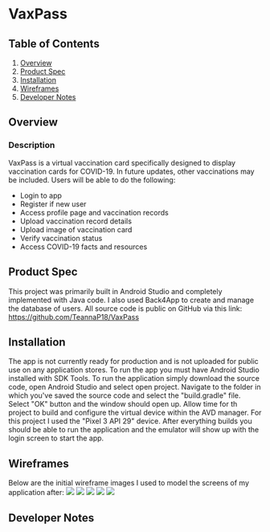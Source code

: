 # VaxPass

## Table of Contents
1. [Overview](#Overview)
2. [Product Spec](#Product-Spec)
3. [Installation](#Installation)
4. [Wireframes](#Wireframes)
5. [Developer Notes](#Developer-Notes)

## Overview
### Description
VaxPass is a virtual vaccination card specifically designed to display vaccination cards for COVID-19. In future updates, other vaccinations may be included. Users will be able to do the following: 
- Login to app
- Register if new user 
- Access profile page and vaccination records 
- Upload vaccination record details 
- Upload image of vaccination card 
- Verify vaccination status 
- Access COVID-19 facts and resources 

## Product Spec
This project was primarily built in Android Studio and completely implemented with Java code. I also used Back4App to create and manage the database of users. 
All source code is public on GitHub via this link: https://github.com/TeannaP18/VaxPass

## Installation
The app is not currently ready for production and is not uploaded for public use on any application stores. To run the app you must have Android Studio installed with SDK Tools. To run the application simply download the source code,
open Android Studio and select open project. Navigate to the folder in which you've saved the source code and select the "build.gradle" file. Select "OK" button and the window should open up. Allow time for th project to build and 
configure the virtual device within the AVD manager. For this project I used the "Pixel 3 API 29" device. After everything builds you should be able to run the application and the emulator will show up with the login screen to start 
the app. 

## Wireframes
Below are the initial wireframe images I used to model the screens of my application after: 
<img src='https://github.com/TeannaP18/VaxPass/blob/master/wireframes/IMG-1005.JPG'>
<img src='https://github.com/TeannaP18/VaxPass/blob/master/wireframes/IMG-1006.JPG'>
<img src='https://github.com/TeannaP18/VaxPass/blob/master/wireframes/IMG-1007.JPG'>
<img src='https://github.com/TeannaP18/VaxPass/blob/master/wireframes/IMG-1008.JPG'>
<img src='https://github.com/TeannaP18/VaxPass/blob/master/wireframes/IMG-1009.JPG'>


## Developer Notes 
